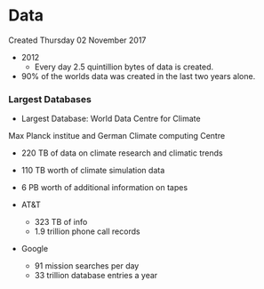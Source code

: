 # Data
Created Thursday 02 November 2017


* 2012
	* Every day 2.5 quintillion bytes of data is created.
* 90% of the worlds data was created in the last two years alone.


### Largest Databases

* Largest Database: World Data Centre for Climate

Max Planck institue and German Climate computing Centre

* 220 TB of data on climate research and climatic trends
* 110 TB worth of climate simulation data
* 6 PB worth of additional information on tapes


* AT&T
	* 323 TB of info
	* 1.9 trillion phone call records
* Google
	* 91 mission searches per day
	* 33 trillion database entries a year


